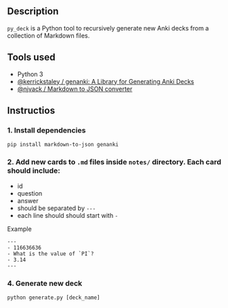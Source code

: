 ## Description

`py_deck` is a Python tool to recursively generate new Anki decks from a collection of Markdown files.

## Tools used

* Python 3
* [@kerrickstaley / genanki: A Library for Generating Anki Decks](https://github.com/kerrickstaley/genanki)
* [@njvack / Markdown to JSON converter](https://github.com/njvack/markdown-to-json)

## Instructios 

### 1. Install dependencies 
```
pip install markdown-to-json genanki 
```

### 2. Add new cards to `.md` files inside `notes/` directory. Each card should include:
  * id
  * question 
  * answer
  * should be separated by `---`
  * each line should should start with `-`

Example 
```
---
- 116636636
- What is the value of `PI`?
- 3.14
---
```

### 4. Generate new deck

```
python generate.py [deck_name]
```